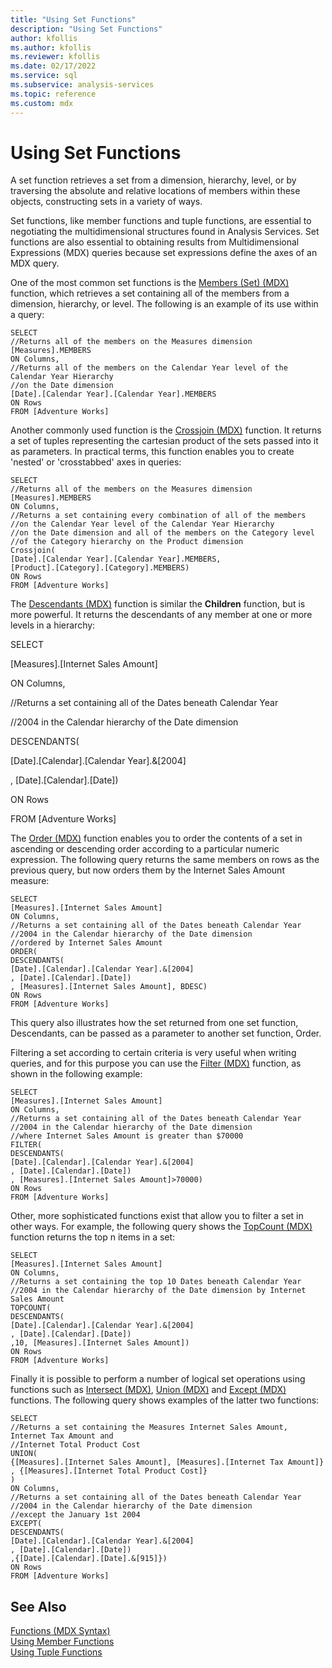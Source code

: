 ```yaml
---
title: "Using Set Functions"
description: "Using Set Functions"
author: kfollis
ms.author: kfollis
ms.reviewer: kfollis
ms.date: 02/17/2022
ms.service: sql
ms.subservice: analysis-services
ms.topic: reference
ms.custom: mdx
---
```

# Using Set Functions


  A set function retrieves a set from a dimension, hierarchy, level, or by traversing the absolute and relative locations of members within these objects, constructing sets in a variety of ways.  
  
 Set functions, like member functions and tuple functions, are essential to negotiating the multidimensional structures found in Analysis Services. Set functions are also essential to obtaining results from Multidimensional Expressions (MDX) queries because set expressions define the axes of an MDX query.  
  
 One of the most common set functions is the [Members &#40;Set&#41; &#40;MDX&#41;](../mdx/members-set-mdx.md) function, which retrieves a set containing all of the members from a dimension, hierarchy, or level. The following is an example of its use within a query:  
  
```  
SELECT  
//Returns all of the members on the Measures dimension  
[Measures].MEMBERS  
ON Columns,  
//Returns all of the members on the Calendar Year level of the Calendar Year Hierarchy  
//on the Date dimension  
[Date].[Calendar Year].[Calendar Year].MEMBERS  
ON Rows  
FROM [Adventure Works]  
```  
  
 Another commonly used function is the [Crossjoin &#40;MDX&#41;](../mdx/crossjoin-mdx.md) function. It returns a set of tuples representing the cartesian product of the sets passed into it as parameters. In practical terms, this function enables you to create 'nested' or 'crosstabbed' axes in queries:  
  
```  
SELECT  
//Returns all of the members on the Measures dimension  
[Measures].MEMBERS  
ON Columns,  
//Returns a set containing every combination of all of the members  
//on the Calendar Year level of the Calendar Year Hierarchy  
//on the Date dimension and all of the members on the Category level  
//of the Category hierarchy on the Product dimension  
Crossjoin(  
[Date].[Calendar Year].[Calendar Year].MEMBERS,  
[Product].[Category].[Category].MEMBERS)  
ON Rows  
FROM [Adventure Works]  
```  
  
 The [Descendants &#40;MDX&#41;](../mdx/descendants-mdx.md) function is similar the **Children** function, but is more powerful. It returns the descendants of any member at one or more levels in a hierarchy:  
  
 SELECT  
  
 [Measures].[Internet Sales Amount]  
  
 ON Columns,  
  
 //Returns a set containing all of the Dates beneath Calendar Year  
  
 //2004 in the Calendar hierarchy of the Date dimension  
  
 DESCENDANTS(  
  
 [Date].[Calendar].[Calendar Year].&[2004]  
  
 , [Date].[Calendar].[Date])  
  
 ON Rows  
  
 FROM [Adventure Works]  
  
 The [Order &#40;MDX&#41;](../mdx/order-mdx.md) function enables you to order the contents of a set in ascending or descending order according to a particular numeric expression. The following query returns the same members on rows as the previous query, but now orders them by the Internet Sales Amount measure:  
  
```  
SELECT  
[Measures].[Internet Sales Amount]  
ON Columns,  
//Returns a set containing all of the Dates beneath Calendar Year  
//2004 in the Calendar hierarchy of the Date dimension  
//ordered by Internet Sales Amount  
ORDER(  
DESCENDANTS(  
[Date].[Calendar].[Calendar Year].&[2004]  
, [Date].[Calendar].[Date])  
, [Measures].[Internet Sales Amount], BDESC)  
ON Rows  
FROM [Adventure Works]  
```  
  
 This query also illustrates how the set returned from one set function, Descendants, can be passed as a parameter to another set function, Order.  
  
 Filtering a set according to certain criteria is very useful when writing queries, and for this purpose you can use the [Filter &#40;MDX&#41;](../mdx/filter-mdx.md) function, as shown in the following example:  
  
```  
SELECT  
[Measures].[Internet Sales Amount]  
ON Columns,  
//Returns a set containing all of the Dates beneath Calendar Year  
//2004 in the Calendar hierarchy of the Date dimension  
//where Internet Sales Amount is greater than $70000  
FILTER(  
DESCENDANTS(  
[Date].[Calendar].[Calendar Year].&[2004]  
, [Date].[Calendar].[Date])  
, [Measures].[Internet Sales Amount]>70000)  
ON Rows  
FROM [Adventure Works]  
```  
  
 Other, more sophisticated functions exist that allow you to filter a set in other ways. For example, the following query shows the [TopCount &#40;MDX&#41;](../mdx/topcount-mdx.md) function returns the top n items in a set:  
  
```  
SELECT  
[Measures].[Internet Sales Amount]  
ON Columns,  
//Returns a set containing the top 10 Dates beneath Calendar Year  
//2004 in the Calendar hierarchy of the Date dimension by Internet Sales Amount  
TOPCOUNT(  
DESCENDANTS(  
[Date].[Calendar].[Calendar Year].&[2004]  
, [Date].[Calendar].[Date])  
,10, [Measures].[Internet Sales Amount])  
ON Rows  
FROM [Adventure Works]  
```  
  
 Finally it is possible to perform a number of logical set operations using functions such as [Intersect &#40;MDX&#41;](../mdx/intersect-mdx.md), [Union  &#40;MDX&#41;](../mdx/union-mdx.md) and [Except &#40;MDX&#41;](../mdx/except-mdx-function.md) functions. The following query shows examples of the latter two functions:  
  
```  
SELECT  
//Returns a set containing the Measures Internet Sales Amount, Internet Tax Amount and  
//Internet Total Product Cost  
UNION(  
{[Measures].[Internet Sales Amount], [Measures].[Internet Tax Amount]}  
, {[Measures].[Internet Total Product Cost]}  
)  
ON Columns,  
//Returns a set containing all of the Dates beneath Calendar Year  
//2004 in the Calendar hierarchy of the Date dimension  
//except the January 1st 2004  
EXCEPT(  
DESCENDANTS(  
[Date].[Calendar].[Calendar Year].&[2004]  
, [Date].[Calendar].[Date])  
,{[Date].[Calendar].[Date].&[915]})  
ON Rows  
FROM [Adventure Works]  
```  
  
## See Also  
 [Functions &#40;MDX Syntax&#41;](../mdx/functions-mdx-syntax.md)   
 [Using Member Functions](../mdx/using-member-functions.md)   
 [Using Tuple Functions](../mdx/using-tuple-functions.md)  
  
  
